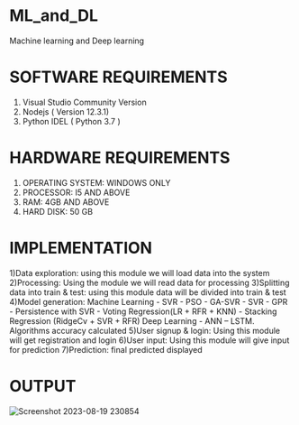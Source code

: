 # ML_and_DL
Machine learning and Deep learning

# SOFTWARE REQUIREMENTS
 1)	Visual Studio Community Version
 2)	Nodejs ( Version 12.3.1)
 3)	Python IDEL ( Python 3.7 )

# HARDWARE REQUIREMENTS

1)	OPERATING SYSTEM: WINDOWS ONLY
2)	PROCESSOR: I5 AND ABOVE
3)	RAM: 4GB AND ABOVE
4)	HARD DISK: 50 GB

# IMPLEMENTATION

1)Data exploration: using this module we will load data into the system
2)Processing: Using the module we will read data for processing
3)Splitting data into train & test: using this module data will be divided into train & test
4)Model generation:
    Machine Learning - SVR - PSO - GA-SVR - SVR - GPR - Persistence with SVR - Voting Regression(LR + RFR + KNN) - Stacking Regression (RidgeCv + SVR + RFR) 
    Deep Learning - ANN – LSTM. Algorithms accuracy calculated
5)User signup & login: Using this module will get registration and login
6)User input: Using this module will give input for prediction
7)Prediction: final predicted displayed


# OUTPUT



![Screenshot 2023-08-19 230854](https://github.com/gowtamyreddy/Machine-learning/assets/142113089/d151062b-3592-4f42-86ef-23300d4735e0)

